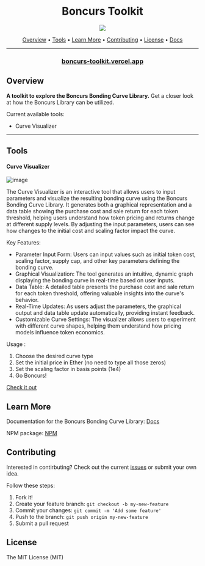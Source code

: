 <h1 align="center">
Boncurs Toolkit
  <br/>
</h1>

<p align="center">
  <a href="./#license"><img src="https://img.shields.io/badge/License-MIT-brightgreen"/></a>
</p>


<p align="center">
  <a href="#overview">Overview</a> •
  <a href="#tools">Tools</a> •
  <a href="#learn-more">Learn More</a> •
  <a href="#contributing">Contributing</a> •
  <a href="#license">License</a> •
  <a href="https://boncurs.gitbook.io/boncurs/">Docs</a>
</p>

***
<h3 align="center">
  <a href="https://boncurs-toolkit.vercel.app/">boncurs-toolkit.vercel.app</a>
</h3>

## Overview

**A toolkit to explore the Boncurs Bonding Curve Library.** Get a closer look at how the Boncurs Library can be utilized. 

Current available tools:
* Curve Visualizer


***

## Tools

#### Curve Visualizer
![image](https://github.com/user-attachments/assets/25b4de36-12a3-4d97-ba4a-b42315c76dae)

The Curve Visualizer is an interactive tool that allows users to input parameters and visualize the resulting bonding curve using the Boncurs Bonding Curve Library. It generates both a graphical representation and a data table showing the purchase cost and sale return for each token threshold, helping users understand how token pricing and returns change at different supply levels. By adjusting the input parameters, users can see how changes to the initial cost and scaling factor impact the curve.

Key Features:

 - Parameter Input Form: Users can input values such as initial token cost, scaling factor, supply cap, and other key parameters defining the bonding curve.
 - Graphical Visualization: The tool generates an intuitive, dynamic graph displaying the bonding curve in real-time based on user inputs.
 - Data Table: A detailed table presents the purchase cost and sale return for each token threshold, offering valuable insights into the curve's behavior.
 - Real-Time Updates: As users adjust the parameters, the graphical output and data table update automatically, providing instant feedback.
 - Customizable Curve Settings: The visualizer allows users to experiment with different curve shapes, helping them understand how pricing models influence token economics.

Usage :

1. Choose the desired curve type
2. Set the initial price in Ether (no need to type all those zeros)
3. Set the scaling factor in basis points (1e4)
4. Go Boncurs!

[Check it out](https://boncurs-toolkit.vercel.app/)

## Learn More

Documentation for the Boncurs Bonding Curve Library: [Docs](https://boncurs.gitbook.io/boncurs)

NPM package: [NPM](https://www.npmjs.com/package/boncurs)

## Contributing

Interested in contirbuting? Check out the current [issues](https://github.com/dustinstacy/boncurs-toolkit/issues) or submit your own idea.

Follow these steps:

1. Fork it!
2. Create your feature branch: `git checkout -b my-new-feature`
3. Commit your changes: `git commit -m 'Add some feature'`
4. Push to the branch: `git push origin my-new-feature`
5. Submit a pull request

## License

The MIT License (MIT)
